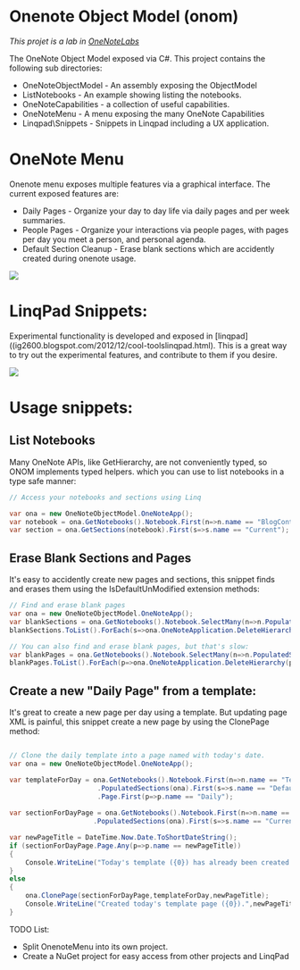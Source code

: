 Onenote Object Model (onom)
====

*This projet is a lab in [OneNoteLabs](https://github.com/idvorkin/OneNoteLabs/wiki)*

The OneNote Object Model exposed via C#. This project contains the following sub directories:

* OneNoteObjectModel - An assembly exposing the ObjectModel
* ListNotebooks - An example showing listing the notebooks. 
* OneNoteCapabilities - a collection of useful capabilities.
* OneNoteMenu - A menu exposing the many OneNote Capabilities
* Linqpad\Snippets - Snippets in Linqpad including a UX application. 


OneNote Menu 
====
Onenote menu exposes multiple features via a graphical interface. The current exposed features are:

* Daily Pages - Organize your day to day life via daily pages and per week summaries.
*   People Pages - Organize your interactions via people pages, with pages per day you meet a person, and personal agenda.
*    Default Section Cleanup - Erase blank sections which are accidently created during onenote usage.

![](http://i.imgur.com/5Rq5bUI.png)

LinqPad Snippets:
====
Experimental functionality is developed and exposed in [linqpad]((ig2600.blogspot.com/2012/12/cool-toolslinqpad.html). This is a great way to try out the experimental features, and contribute to them if you desire. 

![](http://i.imgur.com/nuyCfdk.png)




Usage snippets:
==========

List Notebooks
----------------
Many OneNote APIs, like GetHierarchy, are not conveniently typed, so ONOM implements typed helpers. which you can use to list notebooks in a type safe manner:

```csharp
// Access your notebooks and sections using Linq

var ona = new OneNoteObjectModel.OneNoteApp();
var notebook = ona.GetNotebooks().Notebook.First(n=>n.name == "BlogContentAndResearch");
var section = ona.GetSections(notebook).First(s=>s.name == "Current");
```

Erase Blank Sections and Pages
---------------------
It's easy to accidently create new pages and sections, this snippet finds and erases them using the IsDefaultUnModified extension methods: 

```csharp
// Find and erase blank pages
var ona = new OneNoteObjectModel.OneNoteApp();
var blankSections = ona.GetNotebooks().Notebook.SelectMany(n=>n.PopulatedSections(ona)).Where(s=>s.IsDefaultUnmodified(ona));
blankSections.ToList().ForEach(s=>ona.OneNoteApplication.DeleteHierarchy(s.ID));

// You can also find and erase blank pages, but that's slow: 
var blankPages = ona.GetNotebooks().Notebook.SelectMany(n=>n.PopulatedSections(ona).SelectMany(s=>s.Page)).Where(s=>s.IsDefaultUnmodified(ona));
blankPages.ToList().ForEach(p=>ona.OneNoteApplication.DeleteHierarchy(p.ID));
```


Create a new "Daily Page" from a template:
----------------
It's great to create a new page per day using a template. But updating page XML is painful, this snippet create a new page by using the ClonePage method:

```csharp

// Clone the daily template into a page named with today's date.
var ona = new OneNoteObjectModel.OneNoteApp();

var templateForDay = ona.GetNotebooks().Notebook.First(n=>n.name == "Templates")
					  .PopulatedSections(ona).First(s=>s.name == "Default")
					  .Page.First(p=>p.name == "Daily");
					  
var sectionForDayPage = ona.GetNotebooks().Notebook.First(n=>n.name == "BlogContentAndResearch")
					 .PopulatedSections(ona).First(s=>s.name == "Current");		

var newPageTitle = DateTime.Now.Date.ToShortDateString();
if (sectionForDayPage.Page.Any(p=>p.name == newPageTitle))
{
	Console.WriteLine("Today's template ({0}) has already been created.",newPageTitle);
}
else
{
	ona.ClonePage(sectionForDayPage,templateForDay,newPageTitle);
	Console.WriteLine("Created today's template page ({0}).",newPageTitle);
}

```


TODO List:

* Split OnenoteMenu into its own project.
* Create a NuGet project for easy access from other projects and LinqPad

